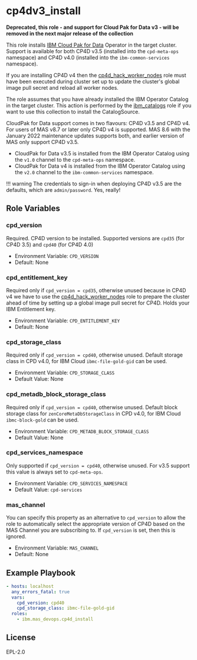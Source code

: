 cp4dv3_install
===============

**Deprecated, this role - and support for Cloud Pak for Data v3 - will be removed in the next major release of the collection**

This role installs [IBM Cloud Pak for Data](https://www.ibm.com/uk-en/products/cloud-pak-for-data) Operator in the target cluster.  Support is available for both CP4D v3.5 (installed into the `cpd-meta-ops` namespace) and CP4D v4.0 (installed into the `ibm-common-services` namespace).

If you are installing CP4D v4 then the [cp4d_hack_worker_nodes](cp4d_hack_worker_nodes.md) role must have been executed during cluster set up to update the cluster's global image pull secret and reload all worker nodes.

The role assumes that you have already installed the IBM Operator Catalog in the target cluster.  This action is performed by the [ibm_catalogs](ibm_catalogs.md) role if you want to use this collection to install the CatalogSource.

CloudPak for Data support comes in two flavours: CP4D v3.5 and CP4D v4.  For users of MAS v8.7 or later only CP4D v4 is supported.  MAS 8.6 with the January 2022 maintenance updates supports both, and earlier version of MAS only support CP4D v3.5.

- CloudPak for Data v3.5 is installed from the IBM Operator Catalog using the `v1.0` channel to the `cpd-meta-ops` namespace.
- CloudPak for Data v4 is installed from the IBM Operator Catalog using the `v2.0` channel to the `ibm-common-services` namespace.

!!! warning
    The credentials to sign-in when deploying CP4D v3.5 are the defaults, which are `admin/password`.  Yes, really!


Role Variables
--------------

### cpd_version
Required.  CP4D version to be installed. Supported versions are `cpd35` (for CP4D 3.5) and `cpd40` (for CP4D 4.0)

- Environment Variable: `CPD_VERSION`
- Default: None

### cpd_entitlement_key
Required only if `cpd_version = cpd35`, otherwise unused because in CP4D v4 we have to use the [cp4d_hack_worker_nodes](cp4d_hack_worker_nodes.md) role to prepare the cluster ahead of time by setting up a global image pull secret for CP4D.  Holds your IBM Entitlement key.

- Environment Variable: `CPD_ENTITLEMENT_KEY`
- Default: None

### cpd_storage_class
Required only if `cpd_version = cpd40`, otherwise unused.
Default storage class in CPD v4.0, for IBM Cloud `ibmc-file-gold-gid` can be used.

- Environment Variable: `CPD_STORAGE_CLASS`
- Default Value: None

### cpd_metadb_block_storage_class
Required only if `cpd_version = cpd40`, otherwise unused.
Default block storage class for `zenCoreMetaDbStorageClass` in CPD v4.0, for IBM Cloud `ibmc-block-gold` can be used.

- Environment Variable: `CPD_METADB_BLOCK_STORAGE_CLASS`
- Default Value: None

### cpd_services_namespace
Only supported if `cpd_version = cpd40`, otherwise unused. For v3.5 support this value is always set to `cpd-meta-ops`.

- Environment Variable: `CPD_SERVICES_NAMESPACE`
- Default Value: `cpd-services`

### mas_channel
You can specify this property as an alternative to `cpd_version` to allow the role to automatically select the appropriate version of CP4D based on the MAS Channel you are subscribing to.  If `cpd_version` is set, then this is ignored.

- Environment Variable: `MAS_CHANNEL`
- Default: None


Example Playbook
----------------

```yaml
- hosts: localhost
  any_errors_fatal: true
  vars:
    cpd_version: cpd40
    cpd_storage_class: ibmc-file-gold-gid
  roles:
    - ibm.mas_devops.cp4d_install
```

License
-------

EPL-2.0
